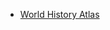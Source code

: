 - [World History Atlas](https://www.oldmapsonline.org/en/history/regions#position=3.7171/51.87/34.84&year=1889)
